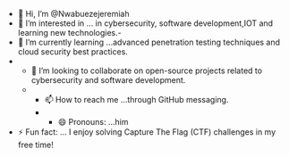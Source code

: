 - 👋 Hi, I’m @Nwabuezejeremiah
- 👀 I’m interested in ... in cybersecurity, software development,IOT  and learning new technologies.-
-  🌱 I’m currently learning ...advanced penetration testing techniques and cloud security best practices.
-  - 💞️ I’m looking to  collaborate on open-source projects related to cybersecurity and software development.
   - - 📫 How to reach me ...through GitHub messaging.
     - - 😄 Pronouns: ...him
- ⚡ Fun fact: ... I enjoy solving Capture The Flag (CTF) challenges in my free time!
<!---
Nwabuezejeremiah/Nwabuezejeremiah is a ✨ special ✨ repository because its `README.md` (this file) appears on your GitHub profile.
You can click the Preview link to take a look at your changes.
--->
